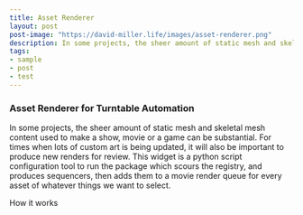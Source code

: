 ```yaml
---
title: Asset Renderer
layout: post
post-image: "https://david-miller.life/images/asset-renderer.png"
description: In some projects, the sheer amount of static mesh and skeletal mesh content used to make a show, movie or a game can be substantial.
tags:
- sample
- post
- test
---
```


### Asset Renderer for Turntable Automation

In some projects, the sheer amount of static mesh and skeletal mesh content used to make a show, movie or a game can be substantial.  For times when lots of custom art is being updated, it will also be important to produce new renders for review.  This widget is a python script configuration tool to run the package which scours the registry, and produces sequencers, then adds them to a movie render queue for every asset of whatever things we want to select.

How it works